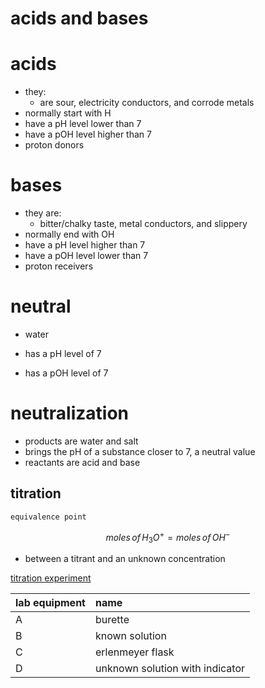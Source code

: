 # acids and bases

# acids
+ they:
  - are sour, electricity conductors, and corrode metals
+ normally start with H
+ have a pH level lower than 7
+ have a pOH level higher than 7
+ proton donors

# bases
+ they are:
  - bitter/chalky taste, metal conductors, and slippery
+ normally end with OH
+ have a pH level higher than 7
+ have a pOH level lower than 7
+ proton receivers

# neutral
+ water
* has a pH level of 7
+ has a pOH level of 7

# neutralization
+ products are water and salt
+ brings the pH of a substance closer to 7, a neutral value
+ reactants are acid and base

## titration

    equivalence point

```math
moles\,of\,H_3O^+=moles\,of\,OH^-
```

+ between a titrant and an unknown concentration

[titration experiment](https://s3.amazonaws.com/content.accelerate-ed.com/Secondary/docs/Chemistry/img/M11.L4_page4_image01.jpg)

| lab equipment | name |
| :--- | :--- |
| A | burette |
| B | known solution |
| C | erlenmeyer flask |
| D | unknown solution with indicator |

